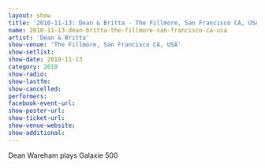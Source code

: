 ```yaml
---
layout: show
title: '2010-11-13: Dean & Britta - The Fillmore, San Francisco CA, USA'
name: 2010-11-13-dean-britta-the-fillmore-san-francisco-ca-usa
artist: 'Dean & Britta'
show-venue: 'The Fillmore, San Francisco CA, USA'
show-setlist: 
show-date: 2010-11-13
category: 2010
show-radio: 
show-lastfm: 
show-cancelled: 
performers: 
facebook-event-url: 
show-poster-url: 
show-ticket-url: 
show-venue-website: 
show-additional: 
---
```


Dean Wareham plays Galaxie 500